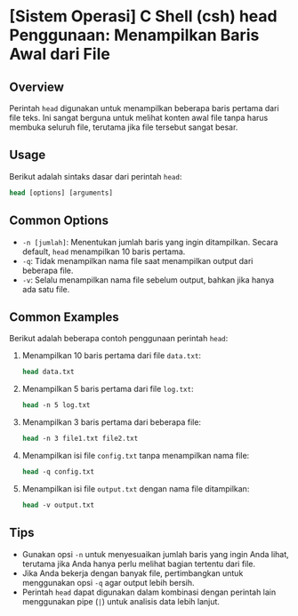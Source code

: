 # [Sistem Operasi] C Shell (csh) head Penggunaan: Menampilkan Baris Awal dari File

## Overview
Perintah `head` digunakan untuk menampilkan beberapa baris pertama dari file teks. Ini sangat berguna untuk melihat konten awal file tanpa harus membuka seluruh file, terutama jika file tersebut sangat besar.

## Usage
Berikut adalah sintaks dasar dari perintah `head`:

```csh
head [options] [arguments]
```

## Common Options
- `-n [jumlah]`: Menentukan jumlah baris yang ingin ditampilkan. Secara default, `head` menampilkan 10 baris pertama.
- `-q`: Tidak menampilkan nama file saat menampilkan output dari beberapa file.
- `-v`: Selalu menampilkan nama file sebelum output, bahkan jika hanya ada satu file.

## Common Examples
Berikut adalah beberapa contoh penggunaan perintah `head`:

1. Menampilkan 10 baris pertama dari file `data.txt`:
   ```csh
   head data.txt
   ```

2. Menampilkan 5 baris pertama dari file `log.txt`:
   ```csh
   head -n 5 log.txt
   ```

3. Menampilkan 3 baris pertama dari beberapa file:
   ```csh
   head -n 3 file1.txt file2.txt
   ```

4. Menampilkan isi file `config.txt` tanpa menampilkan nama file:
   ```csh
   head -q config.txt
   ```

5. Menampilkan isi file `output.txt` dengan nama file ditampilkan:
   ```csh
   head -v output.txt
   ```

## Tips
- Gunakan opsi `-n` untuk menyesuaikan jumlah baris yang ingin Anda lihat, terutama jika Anda hanya perlu melihat bagian tertentu dari file.
- Jika Anda bekerja dengan banyak file, pertimbangkan untuk menggunakan opsi `-q` agar output lebih bersih.
- Perintah `head` dapat digunakan dalam kombinasi dengan perintah lain menggunakan pipe (`|`) untuk analisis data lebih lanjut.